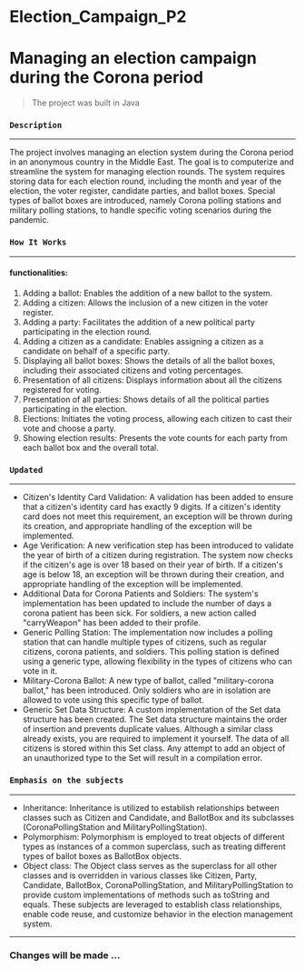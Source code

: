 # Election_Campaign_P2
# Managing an election campaign during the Corona period

> The project was built in Java


### `Description `
---
The project involves managing an election system during the Corona period in an anonymous country in the Middle East. The goal is to computerize and streamline the system for managing election rounds. The system requires storing data for each election round, including the month and year of the election, the voter register, candidate parties, and ballot boxes. Special types of ballot boxes are introduced, namely Corona polling stations and military polling stations, to handle specific voting scenarios during the pandemic.






### `How It Works` 
---
#### functionalities:

1. Adding a ballot: Enables the addition of a new ballot to the system.
2. Adding a citizen: Allows the inclusion of a new citizen in the voter register.
3. Adding a party: Facilitates the addition of a new political party participating in the election round.
4. Adding a citizen as a candidate: Enables assigning a citizen as a candidate on behalf of a specific party.
5. Displaying all ballot boxes: Shows the details of all the ballot boxes, including their associated citizens and voting percentages.
6. Presentation of all citizens: Displays information about all the citizens registered for voting.
7. Presentation of all parties: Shows details of all the political parties participating in the election.
8. Elections: Initiates the voting process, allowing each citizen to cast their vote and choose a party.
9. Showing election results: Presents the vote counts for each party from each ballot box and the overall total.


### `Updated` 
---
- Citizen's Identity Card Validation:
A validation has been added to ensure that a citizen's identity card has exactly 9 digits.
If a citizen's identity card does not meet this requirement, an exception will be thrown during its creation, and appropriate handling of the exception will be implemented.
- Age Verification:
A new verification step has been introduced to validate the year of birth of a citizen during registration.
The system now checks if the citizen's age is over 18 based on their year of birth.
If a citizen's age is below 18, an exception will be thrown during their creation, and appropriate handling of the exception will be implemented.
- Additional Data for Corona Patients and Soldiers:
The system's implementation has been updated to include the number of days a corona patient has been sick.
For soldiers, a new action called "carryWeapon" has been added to their profile.
- Generic Polling Station:
The implementation now includes a polling station that can handle multiple types of citizens, such as regular citizens, corona patients, and soldiers.
This polling station is defined using a generic type, allowing flexibility in the types of citizens who can vote in it.
- Military-Corona Ballot:
A new type of ballot, called "military-corona ballot," has been introduced.
Only soldiers who are in isolation are allowed to vote using this specific type of ballot.
- Generic Set Data Structure:
A custom implementation of the Set data structure has been created.
The Set data structure maintains the order of insertion and prevents duplicate values.
Although a similar class already exists, you are required to implement it yourself.
The data of all citizens is stored within this Set class.
Any attempt to add an object of an unauthorized type to the Set will result in a compilation error.



### `Emphasis on the subjects` 
---
- Inheritance: Inheritance is utilized to establish relationships between classes such as Citizen and Candidate, and BallotBox and its subclasses (CoronaPollingStation and MilitaryPollingStation).
- Polymorphism: Polymorphism is employed to treat objects of different types as instances of a common superclass, such as treating different types of ballot boxes as BallotBox objects.
- Object class: The Object class serves as the superclass for all other classes and is overridden in various classes like Citizen, Party, Candidate, BallotBox, CoronaPollingStation, and MilitaryPollingStation to provide custom implementations of methods such as toString and equals.
These subjects are leveraged to establish class relationships, enable code reuse, and customize behavior in the election management system.


---
### Changes will be made ...


